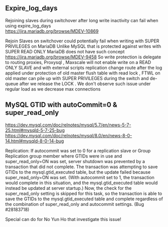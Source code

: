 
## Expire_log_days

Rejoining slaves during switchover after long write inactivity can fail when using expire_log_days    
https://jira.mariadb.org/browse/MDEV-10869

Rejoin Slaves on switchover could potentially fail when writing with SUPER PRIVILEGES on MariaDB
Unlike MySQL that is protected against writes with SUPER READ ONLY MariaDB does not have such concept
https://jira.mariadb.org/browse/MDEV-9458
So write protection is delegate to routing proxies, Proxysql , Maxscale will not enable write on a READ ONLY SLAVE and with external scripts replication change route after the log applied under protection of old master flush table with read lock , FTWL on old master can pile up with SUPER PRIVILEGES during the switch and de-queue after we release the LOCK . We don't observe such issue under regular load as we decrease max connections

## MySQL GTID with autoCommit=0 & super_read_only

https://dev.mysql.com/doc/relnotes/mysql/5.7/en/news-5-7-25.html#mysqld-5-7-25-bug
https://dev.mysql.com/doc/relnotes/mysql/8.0/en/news-8-0-14.html#mysqld-8-0-14-bug

Replication: If autocommit was set to 0 for a replication slave or Group Replication group member where GTIDs were in use and super_read_only=ON was set, server shutdown was prevented by a transaction that did not complete. The transaction was attempting to save GTIDs to the mysql.gtid_executed table, but the update failed because super_read_only=ON was set. (With autocommit set to 1, the transaction would complete in this situation, and the mysql.gtid_executed table would instead be updated at server startup.) Now, the check for the super_read_only setting is skipped for this task, so the transaction is able to save the GTIDs to the mysql.gtid_executed table and complete regardless of the combination of super_read_only and autocommit settings. (Bug #28183718)

Special can do for No Yun Ho that investigate this issue!
